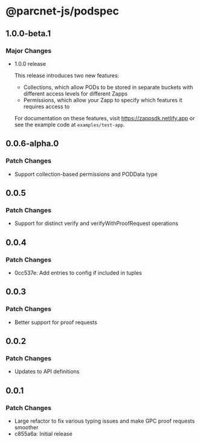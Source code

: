 # @parcnet-js/podspec

## 1.0.0-beta.1

### Major Changes

- 1.0.0 release

  This release introduces two new features:

  - Collections, which allow PODs to be stored in separate buckets with different access levels for different Zapps
  - Permissions, which allow your Zapp to specify which features it requires access to

  For documentation on these features, visit https://zappsdk.netlify.app or see the example code at `examples/test-app`.

## 0.0.6-alpha.0

### Patch Changes

- Support collection-based permissions and PODData type

## 0.0.5

### Patch Changes

- Support for distinct verify and verifyWithProofRequest operations

## 0.0.4

### Patch Changes

- 0cc537e: Add entries to config if included in tuples

## 0.0.3

### Patch Changes

- Better support for proof requests

## 0.0.2

### Patch Changes

- Updates to API definitions

## 0.0.1

### Patch Changes

- Large refactor to fix various typing issues and make GPC proof requests smoother
- c855a6a: Initial release
